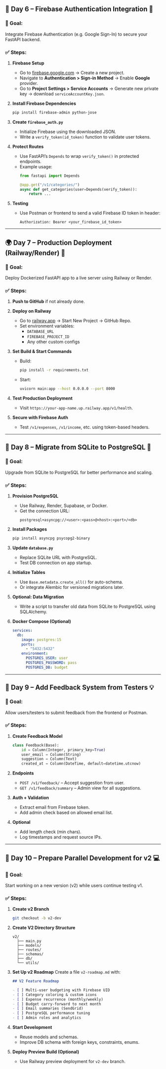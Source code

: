 ## 📆 Day 6 – Firebase Authentication Integration 🔐

### 🎯 Goal:
Integrate Firebase Authentication (e.g. Google Sign-In) to secure your FastAPI backend.

### ✅ Steps:

1. **Firebase Setup**
   - Go to [firebase.google.com](https://firebase.google.com) → Create a new project.
   - Navigate to **Authentication > Sign-in Method** → Enable **Google** provider.
   - Go to **Project Settings > Service Accounts** → Generate new private key → download `serviceAccountKey.json`.

2. **Install Firebase Dependencies**
   ```bash
   pip install firebase-admin python-jose
   ```

3. **Create `firebase_auth.py`**
   - Initialize Firebase using the downloaded JSON.
   - Write a `verify_token(id_token)` function to validate user tokens.

4. **Protect Routes**
   - Use FastAPI’s `Depends` to wrap `verify_token()` in protected endpoints.
   - Example usage:
     ```python
     from fastapi import Depends

     @app.get("/v1/categories/")
     async def get_categories(user=Depends(verify_token)):
         return ...
     ```

5. **Testing**
   - Use Postman or frontend to send a valid Firebase ID token in header:
     ```http
     Authorization: Bearer <your_firebase_id_token>
     ```

---

## 🌍 Day 7 – Production Deployment (Railway/Render) 🚀

### 🎯 Goal:
Deploy Dockerized FastAPI app to a live server using Railway or Render.

### ✅ Steps:

1. **Push to GitHub** if not already done.

2. **Deploy on Railway**
   - Go to [railway.app](https://railway.app) → Start New Project → GitHub Repo.
   - Set environment variables:
     - `DATABASE_URL`
     - `FIREBASE_PROJECT_ID`
     - Any other custom configs

3. **Set Build & Start Commands**
   - Build:  
     ```bash
     pip install -r requirements.txt
     ```
   - Start:
     ```bash
     uvicorn main:app --host 0.0.0.0 --port 8000
     ```

4. **Test Production Deployment**
   - Visit `https://your-app-name.up.railway.app/v1/health`.

5. **Secure with Firebase Auth**
   - Test `/v1/expenses`, `/v1/income`, etc. using token-based headers.

---

## 🐘 Day 8 – Migrate from SQLite to PostgreSQL 🧩

### 🎯 Goal:
Upgrade from SQLite to PostgreSQL for better performance and scaling.

### ✅ Steps:

1. **Provision PostgreSQL**
   - Use Railway, Render, Supabase, or Docker.
   - Get the connection URL:
     ```text
     postgresql+asyncpg://<user>:<pass>@<host>:<port>/<db>
     ```

2. **Install Packages**
   ```bash
   pip install asyncpg psycopg2-binary
   ```

3. **Update `database.py`**
   - Replace SQLite URL with PostgreSQL.
   - Test DB connection on app startup.

4. **Initialize Tables**
   - Use `Base.metadata.create_all()` for auto-schema.
   - Or integrate Alembic for versioned migrations later.

5. **Optional: Data Migration**
   - Write a script to transfer old data from SQLite to PostgreSQL using SQLAlchemy.

6. **Docker Compose (Optional)**
   ```yaml
   services:
     db:
       image: postgres:15
       ports:
         - "5432:5432"
       environment:
         POSTGRES_USER: user
         POSTGRES_PASSWORD: pass
         POSTGRES_DB: budget
   ```

---

## 💬 Day 9 – Add Feedback System from Testers 💡

### 🎯 Goal:
Allow users/testers to submit feedback from the frontend or Postman.

### ✅ Steps:

1. **Create Feedback Model**
   ```python
   class Feedback(Base):
       id = Column(Integer, primary_key=True)
       user_email = Column(String)
       suggestion = Column(Text)
       created_at = Column(DateTime, default=datetime.utcnow)
   ```

2. **Endpoints**
   - `POST /v1/feedback/` – Accept suggestion from user.
   - `GET /v1/feedback/summary` – Admin view for all suggestions.

3. **Auth + Validation**
   - Extract email from Firebase token.
   - Add admin check based on allowed email list.

4. **Optional**
   - Add length check (min chars).
   - Log timestamps and request source IPs.

---

## 🔀 Day 10 – Prepare Parallel Development for v2 💻

### 🎯 Goal:
Start working on a new version (v2) while users continue testing v1.

### ✅ Steps:

1. **Create v2 Branch**
   ```bash
   git checkout -b v2-dev
   ```

2. **Create V2 Directory Structure**
   ```text
   v2/
     ├── main.py
     ├── models/
     ├── routes/
     ├── schemas/
     ├── db/
     └── utils/
   ```

3. **Set Up v2 Roadmap**
   Create a file `v2-roadmap.md` with:
   ```markdown
   ## V2 Feature Roadmap

   - [ ] Multi-user budgeting with Firebase UID
   - [ ] Category coloring & custom icons
   - [ ] Expense recurrence (monthly/weekly)
   - [ ] Budget carry-forward to next month
   - [ ] Email summaries (SendGrid)
   - [ ] PostgreSQL performance tuning
   - [ ] Admin roles and analytics
   ```

4. **Start Development**
   - Reuse models and schemas.
   - Improve DB schema with foreign keys, constraints, enums.

5. **Deploy Preview Build (Optional)**
   - Use Railway preview deployment for `v2-dev` branch.